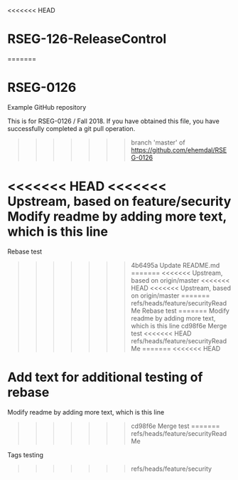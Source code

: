 <<<<<<< HEAD
# RSEG-126-ReleaseControl
=======
# RSEG-0126
Example GitHub repository

This is for RSEG-0126 / Fall 2018. If you have obtained
this file, you have successfully completed a git pull
operation.

>>>>>>> branch 'master' of https://github.com/ehemdal/RSEG-0126

<<<<<<< HEAD
<<<<<<< Upstream, based on feature/security
Modify readme by adding more text, which is this line
=======
Rebase test
>>>>>>> 4b6495a Update README.md
=======
<<<<<<< Upstream, based on origin/master
<<<<<<< HEAD
<<<<<<< Upstream, based on origin/master
=======
>>>>>>> refs/heads/feature/securityReadMe
Rebase test
=======
Modify readme by adding more text, which is this line
>>>>>>> cd98f6e Merge test
<<<<<<< HEAD
>>>>>>> refs/heads/feature/securityReadMe
=======
<<<<<<< HEAD

Add text for additional testing of rebase
=======
Modify readme by adding more text, which is this line
>>>>>>> cd98f6e Merge test
=======
>>>>>>> refs/heads/feature/securityReadMe

Tags testing
>>>>>>> refs/heads/feature/security
